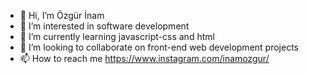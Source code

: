 - 👋 Hi, I’m Özgür  İnam 
- 👀 I’m interested in software development 
- 🌱 I’m currently learning javascript-css and html 
- 💞️ I’m looking to collaborate on front-end web development projects
- 📫 How to reach me https://www.instagram.com/inamozgur/

<!---
inamozgur/inamozgur is a ✨ special ✨ repository because its `README.md` (this file) appears on your GitHub profile.
You can click the Preview link to take a look at your changes.
--->
